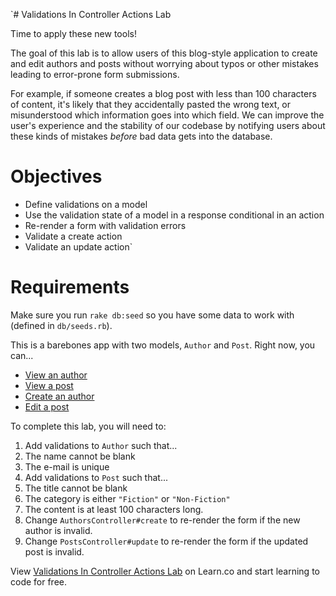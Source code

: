 `# Validations In Controller Actions Lab

Time to apply these new tools!

The goal of this lab is to allow users of this blog-style application to create and edit authors and posts without worrying about typos or other mistakes leading to error-prone form submissions.

For example, if someone creates a blog post with less than 100 characters of content, it's likely that they accidentally pasted the wrong text, or misunderstood which information goes into which field. We can improve the user's experience and the stability of our codebase by notifying users about these kinds of mistakes *before* bad data gets into the database.

# Objectives

- Define validations on a model
- Use the validation state of a model in a response conditional in an action
- Re-render a form with validation errors
- Validate a create action
- Validate an update action`

# Requirements

Make sure you run `rake db:seed` so you have some data to work with (defined in `db/seeds.rb`).

This is a barebones app with two models, `Author` and `Post`. Right now, you can...

- [View an author](http://localhost:3000/authors/1)
- [View a post](http://localhost:3000/posts/1)
- [Create an author](http://localhost:3000/authors/new)
- [Edit a post](http://localhost:3000/posts/1/edit)

To complete this lab, you will need to:

1. Add validations to `Author` such that...
  1. The name cannot be blank
  1. The e-mail is unique
1. Add validations to `Post` such that...
  1. The title cannot be blank
  1. The category is either `"Fiction"` or `"Non-Fiction"`
  1. The content is at least 100 characters long.
1. Change `AuthorsController#create` to re-render the form if the new author is invalid.
1. Change `PostsController#update` to re-render the form if the updated post is invalid.

<p data-visibility='hidden'>View <a href='https://learn.co/lessons/validations-in-controller-actions-rails-lab' title='Validations In Controller Actions Lab'>Validations In Controller Actions Lab</a> on Learn.co and start learning to code for free.</p>

